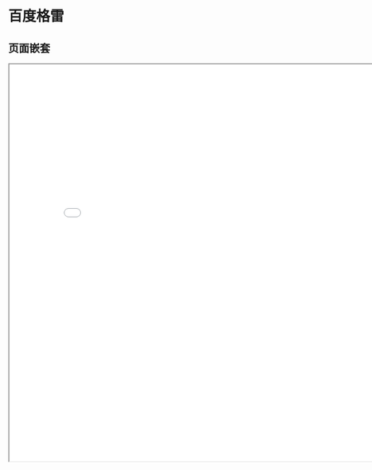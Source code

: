 # 百度格雷

## 页面嵌套

<iframe
  id="baidu"
  width="819"
  height="800"
  src="//www.baidu.com/s?wd=保姆"
/> 